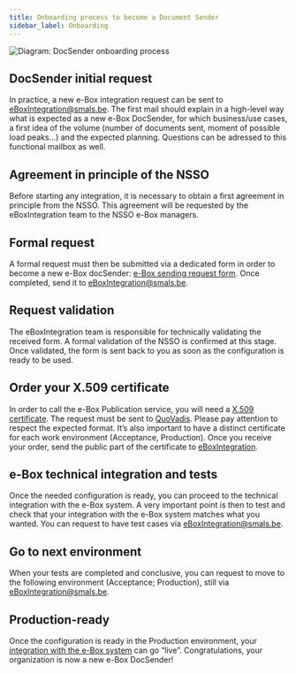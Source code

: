 ```yaml
---
title: Onboarding process to become a Document Sender
sidebar_label: Onboarding
---
```


![Diagram: DocSender onboarding process](/doc_media/docSenderOnboardingProcess.png)

## DocSender initial request
In practice, a new e-Box integration request can be sent to [eBoxIntegration@smals.be](mailto:eBoxIntegration@smals.be).
The first mail should explain in a high-level way what is expected as a new e-Box DocSender, for which business/use cases, a first idea of the volume (number of documents sent, moment of possible load peaks…) and the expected planning. 
Questions can be adressed to this functional mailbox as well.

## Agreement in principle of the NSSO
Before starting any integration, it is necessary to obtain a first agreement in principle from the NSSO.
This agreement will be requested by the eBoxIntegration team to the NSSO e-Box managers. 

## Formal request
A formal request must then be submitted via a dedicated form in order to become a new e-Box docSender: [e-Box sending request form](https://info.eboxenterprise.be/fr/documents/word/e-Box_Entreprise_FicheDemandeEnvoi_FR.docx).
Once completed, send it to [eBoxIntegration@smals.be](mailto:eBoxIntegration@smals.be).

## Request validation
The eBoxIntegration team is responsible for technically validating the received form.
A formal validation of the NSSO is confirmed at this stage.
Once validated, the form is sent back to you as soon as the configuration is ready to be used.

## Order your X.509 certificate
In order to call the e-Box Publication service, you will need a [X.509 certificate](../common/x509_certificate.md).
The request must be sent to [QuoVadis](mailto:info.be@quovadisglobal.com).
Please pay attention to respect the expected format.
It’s also important to have a distinct certificate for each work environment (Acceptance, Production).
Once you receive your order, send the public part of the certificate to [eBoxIntegration](mailto:eBoxIntegration@smals.be).

## e-Box technical integration and tests 
Once the needed configuration is ready, you can proceed to the technical integration with the e-Box system.
A very important point is then to test and check that your integration with the e-Box system matches what you wanted.
You can request to have test cases via [eBoxIntegration@smals.be](mailto:eBoxIntegration@smals.be).

## Go to next environment
When your tests are completed and conclusive, you can request to move to the following environment (Acceptance; Production), still via [eBoxIntegration@smals.be](mailto:eBoxIntegration@smals.be).

## Production-ready
Once the configuration is ready in the Production environment, your [integration with the e-Box system](document_sender.md) can go “live”. Congratulations, your organization is now a new e-Box DocSender!
